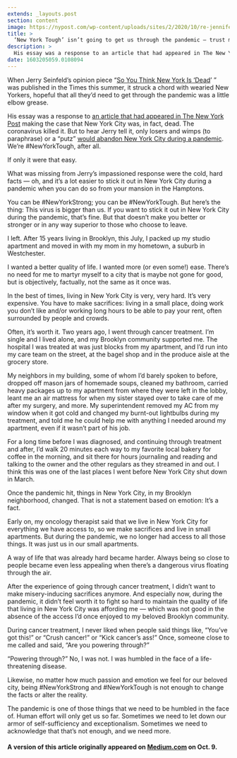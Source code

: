 ```yaml
--- 
extends: _layouts.post 
section: content 
image: https://nypost.com/wp-content/uploads/sites/2/2020/10/re-jennifer-garam-feature.jpg?quality=90&strip=all&w=1200 
title: > 
  ‘New York Tough’ isn’t going to get us through the pandemic — trust me 
description: > 
  His essay was a response to an article that had appeared in The New York Post making the case that New York City was, in fact, dead.But to hear Jerry tell it, only losers and wimps (to paraphrase) or a “putz” would abandon New York City during a pandemic.If you want to stick it out in New York City during the pandemic, that’s fine.I think this was one of the last places I went before New York City shut down in March.After the experience of going through cancer treatment, I didn’t want to make misery-inducing sacrifices anymore. 
date: 1603205059.0108094 
--- 
```

<div><p>When Jerry Seinfeld&#8217;s opinion piece &#8220;<a href="https://www.nytimes.com/2020/08/24/opinion/jerry-seinfeld-new-york-coronavirus.html" target="_blank" rel="noopener noreferrer">So You Think New York Is &#8216;Dead</a>&#8217; &#8221; was published in the Times this summer, it struck a chord with wearied New Yorkers, hopeful that all they&#8217;d need to get through the pandemic was a little elbow grease.</p>
<p>His essay was a response to <a href="https://nypost.com/2020/08/17/nyc-is-dead-forever-heres-why-james-altucher/?_ga=2.122849602.894318660.1602881957-420839360.1576038675" target="_blank" rel="noopener noreferrer">an article that had appeared in The New York Post</a> making the case that New York City was, in fact, dead. The coronavirus killed it. But to hear Jerry tell it, only losers and wimps (to paraphrase) or a &#8220;putz&#8221; <a href="https://nypost.com/2020/08/17/nyc-is-dead-forever-heres-why-james-altucher/" rel="noopener noreferrer" target="_blank">would abandon New York City during a pandemic</a>. We&#8217;re #NewYorkTough, after all.</p>
<p>If only it were that easy.</p>
<p>What was missing from Jerry&#8217;s impassioned response were the cold, hard facts &#8212; oh, and it&#8217;s a lot easier to stick it out in New York City during a pandemic when you can do so from your mansion in the Hamptons.</p>
<p>You can be #NewYorkStrong; you can be #NewYorkTough. But here&#8217;s the thing: This virus is bigger than us. If you want to stick it out in New York City during the pandemic, that&#8217;s fine. But that doesn&#8217;t make you better or stronger or in any way superior to those who choose to leave.</p>
 
<p>I left. After 15 years living in Brooklyn, this July, I packed up my studio apartment and moved in with my mom in my hometown, a suburb in Westchester.</p>
<p>I wanted a better quality of life. I wanted more (or even some!) ease. There&#8217;s no need for me to martyr myself to a city that is maybe not gone for good, but is objectively, factually, not the same as it once was.</p>
<p>In the best of times, living in New York City is very, very hard. It&#8217;s very expensive. You have to make sacrifices: living in a small place, doing work you don&#8217;t like and/or working long hours to be able to pay your rent, often surrounded by people and crowds.</p>
<p>Often, it&#8217;s worth it. Two years ago, I went through cancer treatment. I&#8217;m single and I lived alone, and my Brooklyn community supported me. The hospital I was treated at was just blocks from my apartment, and I&#8217;d run into my care team on the street, at the bagel shop and in the produce aisle at the grocery store.</p>
 
<p>My neighbors in my building, some of whom I&#8217;d barely spoken to before, dropped off mason jars of homemade soups, cleaned my bathroom, carried heavy packages up to my apartment from where they were left in the lobby, leant me an air mattress for when my sister stayed over to take care of me after my surgery, and more. My superintendent removed my AC from my window when it got cold and changed my burnt-out lightbulbs during my treatment, and told me he could help me with anything I needed around my apartment, even if it wasn&#8217;t part of his job.</p>
<p>For a long time before I was diagnosed, and continuing through treatment and after, I&#8217;d walk 20 minutes each way to my favorite local bakery for coffee in the morning, and sit there for hours journaling and reading and talking to the owner and the other regulars as they streamed in and out. I think this was one of the last places I went before New York City shut down in March.</p>
<p>Once the pandemic hit, things in New York City, in my Brooklyn neighborhood, changed. That is not a statement based on emotion: It&#8217;s a fact.</p>
<p>Early on, my oncology therapist said that we live in New York City for everything we have access to, so we make sacrifices and live in small apartments. But during the pandemic, we no longer had access to all those things. It was just us in our small apartments.</p>
<p>A way of life that was already hard became harder. Always being so close to people became even less appealing when there&#8217;s a dangerous virus floating through the air.</p>
<p>After the experience of going through cancer treatment, I didn&#8217;t want to make misery-inducing sacrifices anymore. And especially now, during the pandemic, it didn&#8217;t feel worth it to fight so hard to maintain the quality of life that living in New York City was affording me &#8212; which was not good in the absence of the access I&#8217;d once enjoyed to my beloved Brooklyn community.</p>
<p>During cancer treatment, I never liked when people said things like, &#8220;You&#8217;ve got this!&#8221; or &#8220;Crush cancer!&#8221; or &#8220;Kick cancer&#8217;s ass!&#8221; Once, someone close to me called and said, &#8220;Are you powering through?&#8221;</p>
<p>&#8220;Powering through?&#8221; No, I was not. I was humbled in the face of a life-threatening disease.</p>
 
<p>Likewise, no matter how much passion and emotion we feel for our beloved city, being #NewYorkStrong and #NewYorkTough is not enough to change the facts or alter the reality.</p>
<p>The pandemic is one of those things that we need to be humbled in the face of. Human effort will only get us so far. Sometimes we need to let down our armor of self-sufficiency and exceptionalism. Sometimes we need to acknowledge that that&#8217;s not enough, and we need more.</p>
<h4>A version of this article originally appeared on <a href="https://medium.com/@jennifergaram/the-brooklyn-i-loved-is-gone-c3df656084b3" target="_blank" rel="noopener noreferrer">Medium.com</a>&#160;on Oct. 9.&#160;</h4>
			</div>